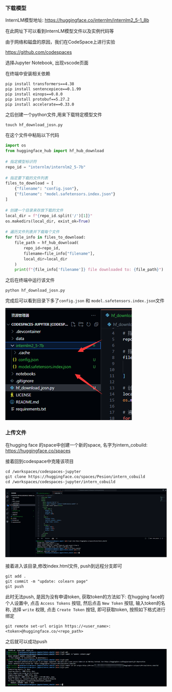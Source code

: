 
### 下载模型

InternLM模型地址: https://huggingface.co/internlm/internlm2_5-1_8b

在此网址下可以看到InternLM模型文件以及实例代码等

由于网络和磁盘的原因，我们在CodeSpace上进行实验

https://github.com/codespaces

选择Jupyter Notebook, 出现vscode页面

在终端中安装相关依赖

```shell
pip install transformers==4.38
pip install sentencepiece==0.1.99
pip install einops==0.8.0
pip install protobuf==5.27.2
pip install accelerate==0.33.0
```

之后创建一个python文件,用来下载特定模型文件

```shell
touch hf_download_josn.py
```

在这个文件中粘贴以下代码

```python
import os
from huggingface_hub import hf_hub_download

# 指定模型标识符
repo_id = "internlm/internlm2_5-7b"

# 指定要下载的文件列表
files_to_download = [
    {"filename": "config.json"},
    {"filename": "model.safetensors.index.json"}
]

# 创建一个目录来存放下载的文件
local_dir = f"{repo_id.split('/')[1]}"
os.makedirs(local_dir, exist_ok=True)

# 遍历文件列表并下载每个文件
for file_info in files_to_download:
    file_path = hf_hub_download(
        repo_id=repo_id,
        filename=file_info["filename"],
        local_dir=local_dir
    )
    print(f"{file_info['filename']} file downloaded to: {file_path}")
```

之后在终端中运行该文件

```shell
python hf_download_josn.py
```

完成后可以看到目录下多了`config.json` 和 `model.safetensors.index.json`文件

![](./Picture/codespace.png)

### 上传文件

在hugging face 的space中创建一个新的space, 名字为intern_cobuild: https://huggingface.co/spaces

接着回到codespace中克隆该项目

```shell
cd /workspaces/codespaces-jupyter
git clone https://huggingface.co/spaces/Pesion/intern_cobuild
cd /workspaces/codespaces-jupyter/intern_cobuild
```

![](./Picture/CLONE.png)

接着进入该目录,修改index.html文件, push到远程分支即可

```
git add .
git commit -m "update: colearn page"
git push
```

此时无法push, 是因为没有申请token, 获取token的方法如下: 在hugging face的个人设置中, 点击 `Access Tokens` 按钮, 然后点击 `New Token` 按钮, 输入token的名称, 选择 `write` 权限, 点击 `Create Token` 按钮, 即可获取token, 按照如下格式进行绑定

```
git remote set-url origin https://<user_name>:<token>@huggingface.co/<repo_path>
```
之后就可以成功push

![](Picture/push.png)